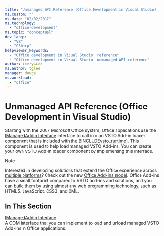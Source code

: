 ```yaml
---
title: "Unmanaged API Reference (Office Development in Visual Studio) | Microsoft Docs"
ms.custom: ""
ms.date: "02/02/2017"
ms.technology: 
  - "office-development"
ms.topic: "conceptual"
dev_langs: 
  - "VB"
  - "CSharp"
helpviewer_keywords: 
  - "Office development in Visual Studio, reference"
  - "Office development in Visual Studio, unmanaged API reference"
author: TerryGLee
ms.author: tglee
manager: douge
ms.workload: 
  - "office"
---
```

# Unmanaged API Reference (Office Development in Visual Studio)
  Starting with the 2007 Microsoft Office system, Office applications use the [IManagedAddin Interface](../vsto/imanagedaddin-interface.md) interface to call into an VSTO Add-in loader component that is included with the [!INCLUDE[vsto_runtime](../vsto/includes/vsto-runtime-md.md)]. This component is used to help load managed VSTO Add-ins. You can create your own VSTO Add-in loader component by implementing this interface.  
  
> [!NOTE]  
>  Interested in developing solutions that extend the Office experience across [multiple platforms](https://dev.office.com/add-in-availability)? Check out the new [Office Add-ins model](https://dev.office.com/docs/add-ins/overview/office-add-ins). Office Add-ins have a small footprint compared to VSTO add-ins and solutions, and you can build them by using almost any web programming technology, such as HTML5, JavaScript, CSS3, and XML.  
  
## In This Section  
 [IManagedAddin Interface](../vsto/imanagedaddin-interface.md)  
 A COM interface that you can implement to load and unload managed VSTO Add-ins in Office applications.  
  
  